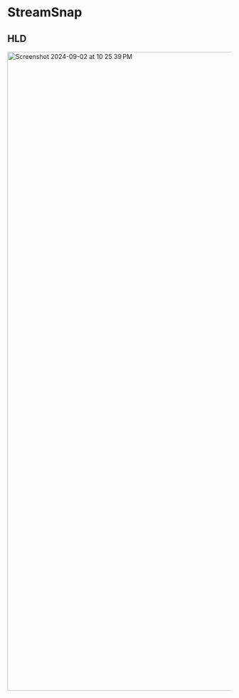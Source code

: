 # StreamSnap
## HLD
<img width="1438" alt="Screenshot 2024-09-02 at 10 25 39 PM" src="https://github.com/user-attachments/assets/cc084137-9dcf-4f27-93c6-08a44e7f74d5">

